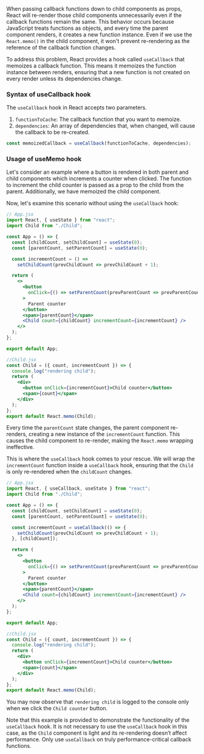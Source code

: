 When passing callback functions down to child components as props, React will re-render those child components unnecessarily even if the callback functions remain the same. This behavior occurs because JavaScript treats functions as objects, and every time the parent component renders, it creates a new function instance. Even if we use the `React.memo()` in the child component, it won't prevent re-rendering as the reference of the callback function changes.

To address this problem, React provides a hook called `useCallback` that memoizes a callback function. This means it memoizes the function instance between renders, ensuring that a new function is not created on every render unless its dependencies change.

### Syntax of useCallback hook

The `useCallback` hook in React accepts two parameters.

1. `functionToCache`: The callback function that you want to memoize.
2. `dependencies`: An array of dependencies that, when changed, will cause the callback to be re-created.

```jsx
const memoizedCallback = useCallback(functionToCache, dependencies);
```

### Usage of useMemo hook

Let's consider an example where a button is rendered in both parent and child components which increments a counter when clicked. The function to increment the child counter is passed as a prop to the child from the parent. Additionally, we have memoized the child component.

Now, let's examine this scenario without using the `useCallback` hook:

```jsx
// App.jsx
import React, { useState } from "react";
import Child from "./Child";

const App = () => {
  const [childCount, setChildCount] = useState(0);
  const [parentCount, setParentCount] = useState(0);

  const incrementCount = () =>
    setChildCount(prevChildCount => prevChildCount + 1);

  return (
    <>
      <button
        onClick={() => setParentCount(prevParentCount => prevParentCount + 1)}
      >
        Parent counter
      </button>
      <span>{parentCount}</span>
      <Child count={childCount} incrementCount={incrementCount} />
    </>
  );
};

export default App;

//Child.jsx
const Child = ({ count, incrementCount }) => {
  console.log("rendering child");
  return (
    <div>
      <button onClick={incrementCount}>Child counter</button>
      <span>{count}</span>
    </div>
  );
};
export default React.memo(Child);
```

Every time the `parentCount` state changes, the parent component re-renders, creating a new instance of the `incrementCount` function. This causes the child component to re-render, making the `React.memo` wrapping ineffective.

This is where the `useCallback` hook comes to your rescue. We will wrap the `incrementCount` function inside a `useCallback` hook, ensuring that the `Child` is only re-rendered when the `childCount` changes.

```jsx
// App.jsx
import React, { useCallback, useState } from "react";
import Child from "./Child";

const App = () => {
  const [childCount, setChildCount] = useState(0);
  const [parentCount, setParentCount] = useState(0);

  const incrementCount = useCallback(() => {
    setChildCount(prevChildCount => prevChildCount + 1);
  }, [childCount]);

  return (
    <>
      <button
        onClick={() => setParentCount(prevParentCount => prevParentCount + 1)}
      >
        Parent counter
      </button>
      <span>{parentCount}</span>
      <Child count={childCount} incrementCount={incrementCount} />
    </>
  );
};

export default App;

//Child.jsx
const Child = ({ count, incrementCount }) => {
  console.log("rendering child");
  return (
    <div>
      <button onClick={incrementCount}>Child counter</button>
      <span>{count}</span>
    </div>
  );
};
export default React.memo(Child);
```

You may now observe that `rendering child` is logged to the console only when we click the `Child counter` button.

Note that this example is provided to demonstrate the functionality of the `useCallback` hook. It is not necessary to use the `useCallback` hook in this case, as the `Child` component is light and its re-rendering doesn’t affect performance. Only use `useCallback` on truly performance-critical callback functions.
